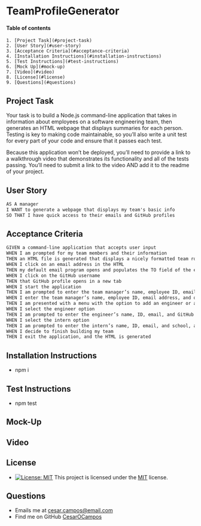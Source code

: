 # TeamProfileGenerator

#### Table of contents

    1. [Project Task](#project-task)
    2. [User Story](#user-story)
    3. [Acceptance Criteria](#acceptance-criteria)
    4. [Installation Instructions](#installation-instructions)
    5. [Test Instructions](#test-instructions)
    6. [Mock Up](#mock-up)
    7. [Video](#video)
    8. [License](#license)
    9. [Questions](#questions)

## Project Task

Your task is to build a Node.js command-line application that takes in information about employees on a software engineering team, then generates an HTML webpage that displays summaries for each person. Testing is key to making code maintainable, so you’ll also write a unit test for every part of your code and ensure that it passes each test.

Because this application won’t be deployed, you’ll need to provide a link to a walkthrough video that demonstrates its functionality and all of the tests passing. You’ll need to submit a link to the video AND add it to the readme of your project.


## User Story

```md
AS A manager
I WANT to generate a webpage that displays my team's basic info
SO THAT I have quick access to their emails and GitHub profiles
```

## Acceptance Criteria

```md
GIVEN a command-line application that accepts user input
WHEN I am prompted for my team members and their information
THEN an HTML file is generated that displays a nicely formatted team roster based on user input
WHEN I click on an email address in the HTML
THEN my default email program opens and populates the TO field of the email with the address
WHEN I click on the GitHub username
THEN that GitHub profile opens in a new tab
WHEN I start the application
THEN I am prompted to enter the team manager’s name, employee ID, email address, and office number
WHEN I enter the team manager’s name, employee ID, email address, and office number
THEN I am presented with a menu with the option to add an engineer or an intern or to finish building my team
WHEN I select the engineer option
THEN I am prompted to enter the engineer’s name, ID, email, and GitHub username, and I am taken back to the menu
WHEN I select the intern option
THEN I am prompted to enter the intern’s name, ID, email, and school, and I am taken back to the menu
WHEN I decide to finish building my team
THEN I exit the application, and the HTML is generated
```

## Installation Instructions
* npm i

## Test Instructions
* npm test
    
## Mock-Up

## Video

## License 
* [![License: MIT](https://img.shields.io/badge/License-MIT-yellow.svg)](https://opensource.org/licenses/MIT) This project is licensed under the [MIT](https://opensource.org/licenses/MIT) license.
    
## Questions
* Emails me at cesar.campos@email.com
* Find me on GitHub [CesarOCampos](http://github.com/CesarOCampos)
